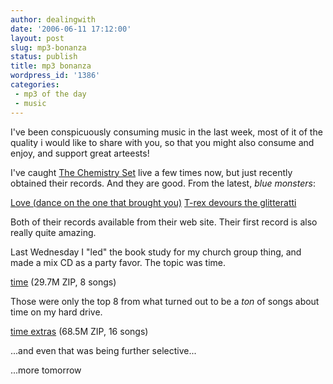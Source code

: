 ```yaml
---
author: dealingwith
date: '2006-06-11 17:12:00'
layout: post
slug: mp3-bonanza
status: publish
title: mp3 bonanza
wordpress_id: '1386'
categories:
 - mp3 of the day
 - music
---
```


I've been conspicuously consuming music in the last week, most of it of the
quality i would like to share with you, so that you might also consume and
enjoy, and support great arteests!

I've caught [The Chemistry Set][1] live a few times now, but just recently
obtained their records. And they are good. From the latest, _blue monsters_:

[Love (dance on the one that brought you)][2] [T-rex devours the
glitteratti][3]

Both of their records available from their web site. Their first record is
also really quite amazing.

Last Wednesday I "led" the book study for my church group thing, and made a
mix CD as a party favor. The topic was time.

[time][4] (29.7M ZIP, 8 songs)

Those were only the top 8 from what turned out to be a _ton_ of songs about
time on my hard drive.

[time extras][5] (68.5M ZIP, 16 songs)

...and even that was being further selective...

...more tomorrow

   [1]: http://www.thechemset.com/

   [2]: http://iaspiretonothing.com/daniel/blog/files/2006/06/The%20Chemistry%20Set%20-%20Blue%20Monsters%20-%205%20-%20Love%20(Dance%20on%20the%20one%20that%20brought%20you).mp3

   [3]: http://iaspiretonothing.com/daniel/blog/files/2006/06/The%20Chemistry%20Set%20-%20Blue%20Monsters%20-%209%20-%20T-rex%20devours%20the%20glitteratti.mp3

   [4]: http://iaspiretonothing.com/daniel/blog/files/2006/06/time.zip

   [5]: http://iaspiretonothing.com/daniel/blog/files/2006/06/time%20extras.zip

